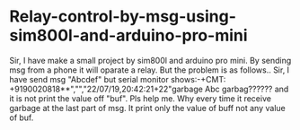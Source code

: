 # Relay-control-by-msg-using-sim800l-and-arduino-pro-mini 
Sir, I have make a small project by sim800l and arduino pro mini.
By sending msg from a phone it will oparate a relay. But the problem is as follows..
 Sir, I have send msg "Abcdef" but serial monitor shows:-+CMT: +9190020818**","","22/07/19,20:42:21+22"garbage Abc garbag?????? and it is not print the value off "buf". Pls help me. Why every time it receive garbage at the last part of msg. It print only the value of buff not any value of buf.
